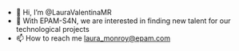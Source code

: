- 👋 Hi, I’m @LauraValentinaMR
- 👀 With EPAM-S4N, we are interested in finding new talent for our technological projects 
- 📫 How to reach me laura_monroy@epam.com

<!---
LauraValentinaMR/LauraValentinaMR is a ✨ special ✨ repository because its `README.md` (this file) appears on your GitHub profile.
You can click the Preview link to take a look at your changes.
--->
